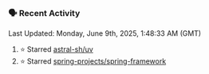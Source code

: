 ### 🗣 Recent Activity

<!--RECENT_ACTIVITY:last_update-->
Last Updated: Monday, June 9th, 2025, 1:48:33 AM (GMT)
<!--RECENT_ACTIVITY:last_update_end-->
<!--RECENT_ACTIVITY:start-->
1. ⭐ Starred [astral-sh/uv](https://github.com/astral-sh/uv)<br>
2. ⭐ Starred [spring-projects/spring-framework](https://github.com/spring-projects/spring-framework)<br>
<!--RECENT_ACTIVITY:end-->
